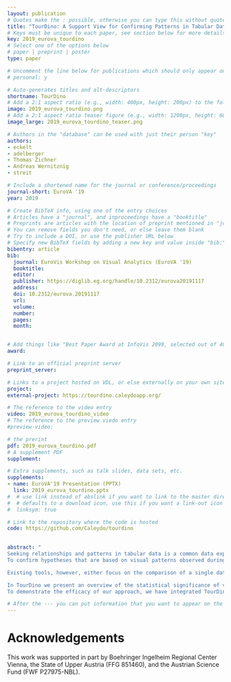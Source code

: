 ```yaml
---
layout: publication
# Quotes make the : possible, otherwise you can type this without quotes
title: "TourDino: A Support View for Confirming Patterns in Tabular Data"
# Keys must be unique to each paper, see section below for more details
key: 2019_eurova_tourdino
# Select one of the options below
# paper | preprint | poster
type: paper 

# Uncomment the line below for publications which should only appear on a personal webpage
# personal: y

# Auto-generates titles and alt-descriptors
shortname: TourDino
# Add a 2:1 aspect ratio (e.g., width: 400px, height: 200px) to the folder /assets/images/papers/
image: 2019_eurova_tourdino.png
# Add a 2:1 aspect ratio teaser figure (e.g., width: 1200px, height: 600px) to the folder /assets/images/papers/
image_large: 2019_eurova_tourdino_teaser.png

# Authors in the "database" can be used with just their person "key"
authors:
- eckelt
- adelberger
- Thomas Zichner
- Andreas Wernitznig
- streit

# Include a shortened name for the journal or conference/proceedings
journal-short: EuroVA '19
year: 2019

# Create BibTeX info, using one of the entry choices
# Articles have a "journal", and inproceedings have a "booktitle"
# Preprints are articles with the location of preprint mentioned in "journal"
# You can remove fields you don't need, or else leave them blank
# Try to include a DOI, or use the publisher URL below
# Specify new BibTeX fields by adding a new key and value inside "bib:"
bibentry: article
bib:
  journal: EuroVis Workshop on Visual Analytics (EuroVA '19)
  booktitle: 
  editor: 
  publisher: https://diglib.eg.org/handle/10.2312/eurova20191117
  address: 
  doi: 10.2312/eurova.20191117
  url:
  volume: 
  number: 
  pages: 
  month: 


# Add things like "Best Paper Award at InfoVis 2099, selected out of 4000 submissions"
award: 

# Link to an official preprint server
preprint_server: 

# Links to a project hosted on VDL, or else externally on your own site
project:
external-project: https://tourdino.caleydoapp.org/

# The reference to the video entry
video: 2019_eurova_tourdino_video
# The reference to the preview viedo entry
#preview-video:

# the prerint
pdf: 2019_eurova_tourdino.pdf
# A supplement PDF
supplement:

# Extra supplements, such as talk slides, data sets, etc.
supplements:
- name: EuroVA'19 Presentation (PPTX)
  link: 2019_eurova_tourdino.pptx
#  # use link instead of abslink if you want to link to the master directory
#  # defaults to a download icon, use this if you want a link-out icon
#  linksym: true

# Link to the repository where the code is hosted
code: https://github.com/Caleydo/tourdino
 

abstract: "
Seeking relationships and patterns in tabular data is a common data exploration task.
To confirm hypotheses that are based on visual patterns observed during exploratory data analysis, users need to be able to quickly compare data subsets, and get further information on the significance of the result and the statistical test applied.

Existing tools, however, either focus on the comparison of a single data type, such as comparing numerical attributes only, or provide little or no statistical evaluation to assess a hypothesis. To fill this gap, we present TourDino, a support view that helps users who are not experts in statistics to verify generated hypotheses and confirm insights gained during the exploration of tabular data.

In TourDino we present an overview of the statistical significance of various row or column comparisons. On demand, we show further details, including the test score, a textual description, and a detail visualization explaining the results.
To demonstrate the efficacy of our approach, we have integrated TourDino in the Ordino drug discovery platform for the purpose of identifying new drug targets."

# After the --- you can put information that you want to appear on the website using markdown formatting or HTML. A good example are acknowledgements, extra references, an erratum, etc.
---
```



# Acknowledgements

This work was supported in part by Boehringer Ingelheim Regional Center Vienna, the State of Upper Austria (FFG 851460), and the Austrian Science Fund (FWF P27975-NBL).
